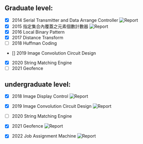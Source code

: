 
## Graduate level:
- [x] 2014 Serial Transmitter and Data Arrange Controller 
	![Report](https://img.shields.io/badge/area-3725-red.svg)
- [x] 2015 指定集合內覆蓋之元素個數計數器 
	![Report](https://img.shields.io/badge/area-6777-red.svg)
- [x] 2016 Local Binary Pattern
- [x] 2017 Distance Transform
- [ ] 2018 Huffman Coding
- [] 2019 Image Convolution Circuit Design
- [x] 2020 String Matching Engine
- [ ]  2021 Geofence
## undergraduate level:
- [x] 2018 Image Display Control
	![Report](https://img.shields.io/badge/area-152156-red.svg)
- [x] 2019 Image Convolution Circuit Design
	![Report](https://img.shields.io/badge/area-26012-red.svg)
- [ ] 2020 String Matching Engine
- [x] 2021 Geofence
	![Report](https://img.shields.io/badge/area-21901-red.svg)
- [x] 2022 Job Assignment Machine
	![Report](https://img.shields.io/badge/area-7648-red.svg)
	
 